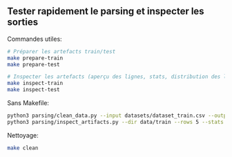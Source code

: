 

## Tester rapidement le parsing et inspecter les sorties

Commandes utiles:

```bash
# Préparer les artefacts train/test
make prepare-train
make prepare-test

# Inspecter les artefacts (aperçu des lignes, stats, distribution des labels)
make inspect-train
make inspect-test
```

Sans Makefile:

```bash
python3 parsing/clean_data.py --input datasets/dataset_train.csv --output_dir data/train
python3 parsing/inspect_artifacts.py --dir data/train --rows 5 --stats
```

Nettoyage:

```bash
make clean
```

